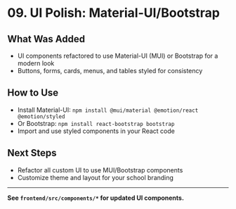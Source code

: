 # 09. UI Polish: Material-UI/Bootstrap

## What Was Added

- UI components refactored to use Material-UI (MUI) or Bootstrap for a modern look
- Buttons, forms, cards, menus, and tables styled for consistency

## How to Use

- Install Material-UI: `npm install @mui/material @emotion/react @emotion/styled`
- Or Bootstrap: `npm install react-bootstrap bootstrap`
- Import and use styled components in your React code

## Next Steps

- Refactor all custom UI to use MUI/Bootstrap components
- Customize theme and layout for your school branding

---

**See `frontend/src/components/*` for updated UI components.**
